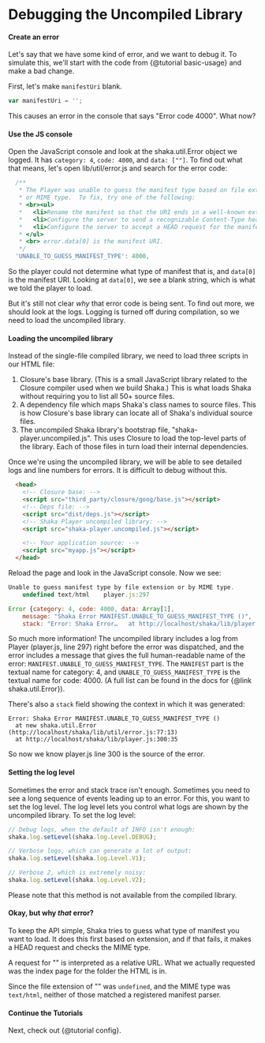 # Debugging the Uncompiled Library

#### Create an error

Let's say that we have some kind of error, and we want to debug it.
To simulate this, we'll start with the code from {@tutorial basic-usage}
and make a bad change.

First, let's make `manifestUri` blank.

```js
var manifestUri = '';
```

This causes an error in the console that says "Error code 4000".  What now?


#### Use the JS console

Open the JavaScript console and look at the shaka.util.Error object we logged.
It has `category: 4`, `code: 4000`, and `data: [""]`.  To find out what that
means, let's open lib/util/error.js and search for the error code:

```js
  /**
   * The Player was unable to guess the manifest type based on file extension
   * or MIME type.  To fix, try one of the following:
   * <br><ul>
   *   <li>Rename the manifest so that the URI ends in a well-known extension.
   *   <li>Configure the server to send a recognizable Content-Type header.
   *   <li>Configure the server to accept a HEAD request for the manifest.
   * </ul>
   * <br> error.data[0] is the manifest URI.
   */
  'UNABLE_TO_GUESS_MANIFEST_TYPE': 4000,
```

So the player could not determine what type of manifest that is, and `data[0]`
is the manifest URI.  Looking at `data[0]`, we see a blank string, which is
what we told the player to load.

But it's still not clear *why* that error code is being sent.  To find out more,
we should look at the logs.  Logging is turned off during compilation, so we
need to load the uncompiled library.


#### Loading the uncompiled library

Instead of the single-file compiled library, we need to load three scripts in
our HTML file:

1. Closure's base library.  (This is a small JavaScript library related to the
   Closure compiler used when we build Shaka.)  This is what loads Shaka without
   requiring you to list all 50+ source files.
2. A dependency file which maps Shaka's class names to source files.  This is
   how Closure's base library can locate all of Shaka's individual source files.
3. The uncompiled Shaka library's bootstrap file, "shaka-player.uncompiled.js".
   This uses Closure to load the top-level parts of the library.  Each of those
   files in turn load their internal dependencies.

Once we're using the uncompiled library, we will be able to see detailed logs
and line numbers for errors.  It is difficult to debug without this.

```html
  <head>
    <!-- Closure base: -->
    <script src="third_party/closure/goog/base.js"></script>
    <!-- Deps file: -->
    <script src="dist/deps.js"></script>
    <!-- Shaka Player uncompiled library: -->
    <script src="shaka-player.uncompiled.js"></script>

    <!-- Your application source: -->
    <script src="myapp.js"></script>
  </head>
```

Reload the page and look in the JavaScript console.  Now we see:

```js
Unable to guess manifest type by file extension or by MIME type.
    undefined text/html    player.js:297

Error {category: 4, code: 4000, data: Array[1],
    message: "Shaka Error MANIFEST.UNABLE_TO_GUESS_MANIFEST_TYPE ()",
    stack: "Error: Shaka Error…   at http://localhost/shaka/lib/player.js:300:35"}
```

So much more information!  The uncompiled library includes a log from Player
(player.js, line 297) right before the error was dispatched, and the error
includes a message that gives the full human-readable name of the error:
`MANIFEST.UNABLE_TO_GUESS_MANIFEST_TYPE`.  The `MANIFEST` part is the textual
name for category: 4, and `UNABLE_TO_GUESS_MANIFEST_TYPE` is the textual name
for code: 4000.  (A full list can be found in the docs for
{@link shaka.util.Error}).

There's also a `stack` field showing the context in which it was generated:

```
Error: Shaka Error MANIFEST.UNABLE_TO_GUESS_MANIFEST_TYPE ()
  at new shaka.util.Error (http://localhost/shaka/lib/util/error.js:77:13)
  at http://localhost/shaka/lib/player.js:300:35
```

So now we know player.js line 300 is the source of the error.


#### Setting the log level

Sometimes the error and stack trace isn't enough.  Sometimes you need to see a
long sequence of events leading up to an error.  For this, you want to set the
log level.  The log level lets you control what logs are shown by the uncompiled
library.  To set the log level:

```js
// Debug logs, when the default of INFO isn't enough:
shaka.log.setLevel(shaka.log.Level.DEBUG);

// Verbose logs, which can generate a lot of output:
shaka.log.setLevel(shaka.log.Level.V1);

// Verbose 2, which is extremely noisy:
shaka.log.setLevel(shaka.log.Level.V2);
```

Please note that this method is not available from the compiled library.


#### Okay, but why *that* error?

To keep the API simple, Shaka tries to guess what type of manifest you want to
load.  It does this first based on extension, and if that fails, it makes a HEAD
request and checks the MIME type.

A request for "" is interpreted as a relative URL.  What we actually requested
was the index page for the folder the HTML is in.

Since the file extension of "" was `undefined`, and the MIME type was
`text/html`, neither of those matched a registered manifest parser.


#### Continue the Tutorials

Next, check out {@tutorial config}.
